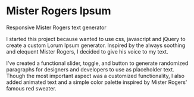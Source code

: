 # Mister Rogers Ipsum
Responsive Mister Rogers text generator

I started this project because wanted to use css, javascript and jQuery to create a custom Lorum Ipsum generator. Inspired by the always soothing and elequent Mister Rogers, I decided to give his voice to my text.

I've created a functional slider, toggle, and button to generate randomized paragraphs for designers and developers to use as placeholder text. Though the most important aspect was a customized functionality, I also added animated text and a simple color palette inspired by Mister Rogers' famous red sweater.
